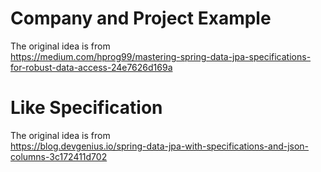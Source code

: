 # Company and Project Example

The original idea is from  
https://medium.com/hprog99/mastering-spring-data-jpa-specifications-for-robust-data-access-24e7626d169a

# Like Specification

The original idea is from  
https://blog.devgenius.io/spring-data-jpa-with-specifications-and-json-columns-3c172411d702
